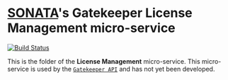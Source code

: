 # [SONATA](http://www.sonata-nfv.eu)'s Gatekeeper License Management micro-service
[![Build Status](http://jenkins.sonata-nfv.eu/buildStatus/icon?job=son-gkeeper)](http://jenkins.sonata-nfv.eu/job/son-gkeeper)

This is the folder of the **License Management** micro-service. This micro-service is used by the [`Gatekeeper API`](https://github.com/sonata-nfv/son-gkeeper/son-gtkapi) and has not yet been developed.

